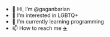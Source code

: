 - 👋 Hi, I’m @gaganbarian
- 👀 I’m interested in LGBTQ+
- 🌱 I’m currently learning programming
- 📫 How to reach me <a href="t.me/gaganbarian">✈️</a>

<!---
gaganbarian/gaganbarian is a ✨ special ✨ repository because its `README.md` (this file) appears on your GitHub profile.
You can click the Preview link to take a look at your changes.
--->
